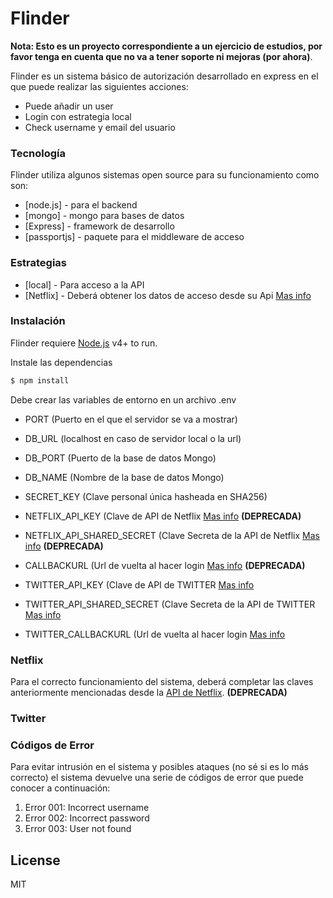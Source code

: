 # Flinder

**Nota: Esto es un proyecto correspondiente a un ejercicio de estudios, por favor tenga en cuenta que no va a tener soporte ni mejoras (por ahora)**.

Flinder es un sistema básico de autorización desarrollado en express en el que puede realizar las siguientes acciones:  

  - Puede añadir un user
  - Login con estrategia local
  - Check username y email del usuario

### Tecnología

Flinder utiliza algunos sistemas open source para su funcionamiento como son:

* [node.js] - para el backend
* [mongo] - mongo para bases de datos
* [Express] - framework de desarrollo
* [passportjs] - paquete para el middleware de acceso

### Estrategias

* [local] - Para acceso a la API
* [Netflix] - Deberá obtener los datos de acceso desde su Api [Mas info](#Netflix)

### Instalación

Flinder requiere [Node.js](https://nodejs.org/) v4+ to run.

Instale las dependencias

```sh
$ npm install
```

Debe crear las variables de entorno en un archivo .env

* PORT (Puerto en el que el servidor se va a mostrar)

* DB_URL (localhost en caso de servidor local o la url)

* DB_PORT (Puerto de la base de datos Mongo)

* DB_NAME (Nombre de la base de datos Mongo)

* SECRET_KEY (Clave personal única hasheada en SHA256)

* NETFLIX_API_KEY (Clave de API de Netflix [Mas info](#Netflix) **(DEPRECADA)**

* NETFLIX_API_SHARED_SECRET (Clave Secreta de la API de Netflix [Mas info](#Netflix) **(DEPRECADA)**

* CALLBACKURL (Url de vuelta al hacer login [Mas info](#Netflix) **(DEPRECADA)**

* TWITTER_API_KEY (Clave de API de TWITTER [Mas info](#twitter)

* TWITTER_API_SHARED_SECRET (Clave Secreta de la API de TWITTER [Mas info](#twitter)

* TWITTER_CALLBACKURL (Url de vuelta al hacer login [Mas info](#twitter)



### Netflix

Para el correcto funcionamiento del sistema, deberá completar las claves anteriormente mencionadas desde la [API de Netflix](https://netflix.github.io/). **(DEPRECADA)**

### Twitter

### Códigos de Error

Para evitar intrusión en el sistema y posibles ataques (no sé si es lo más correcto) el sistema devuelve una serie de códigos de error que puede conocer a continuación:

1. Error 001: Incorrect username
2. Error 002: Incorrect password
3. Error 003: User not found


License
----

MIT
